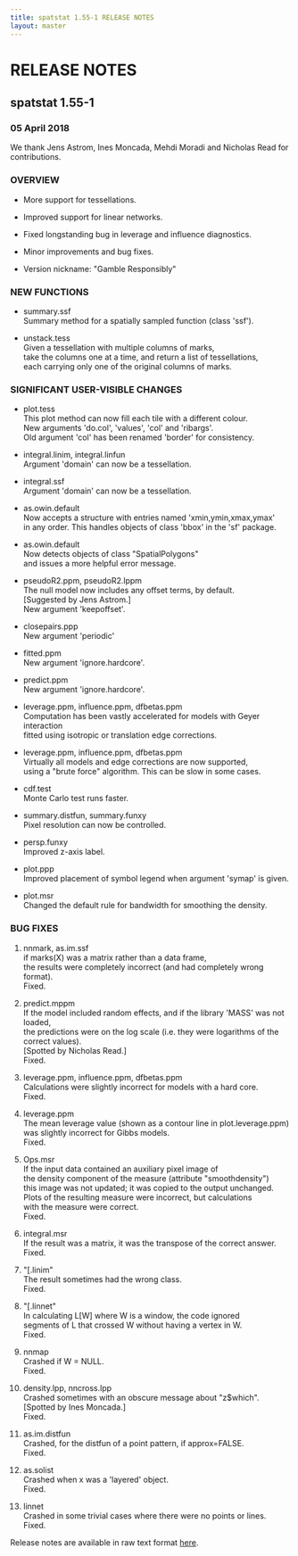 ```yaml
---
title: spatstat 1.55-1 RELEASE NOTES
layout: master
---
```


# RELEASE NOTES

## spatstat 1.55-1

### 05 April 2018

   We thank Jens Astrom, Ines Moncada, Mehdi Moradi and Nicholas Read for contributions.

### OVERVIEW

 * More support for tessellations.

 * Improved support for linear networks.

 * Fixed longstanding bug in leverage and influence diagnostics.

 * Minor improvements and bug fixes.

 * Version nickname: "Gamble Responsibly"

### NEW FUNCTIONS

 * summary.ssf  
    Summary method for a spatially sampled function (class 'ssf').

 * unstack.tess  
    Given a tessellation with multiple columns of marks,  
    take the columns one at a time, and return a list of tessellations,  
    each carrying only one of the original columns of marks.

### SIGNIFICANT USER-VISIBLE CHANGES

 * plot.tess  
    This plot method can now fill each tile with a different colour.  
    New arguments 'do.col', 'values', 'col' and 'ribargs'.  
    Old argument 'col' has been renamed 'border' for consistency.

 * integral.linim, integral.linfun  
    Argument 'domain' can now be a tessellation.

 * integral.ssf  
    Argument 'domain' can now be a tessellation.

 * as.owin.default  
    Now accepts a structure with entries named 'xmin,ymin,xmax,ymax'  
    in any order. This handles objects of class 'bbox' in the 'sf' package.

 * as.owin.default  
    Now detects objects of class "SpatialPolygons"  
    and issues a more helpful error message.

 * pseudoR2.ppm, pseudoR2.lppm  
    The null model now includes any offset terms, by default.  
    [Suggested by Jens Astrom.]  
    New argument 'keepoffset'.

 * closepairs.ppp  
    New argument 'periodic'

 * fitted.ppm  
    New argument 'ignore.hardcore'.

 * predict.ppm  
    New argument 'ignore.hardcore'.

 * leverage.ppm, influence.ppm, dfbetas.ppm  
    Computation has been vastly accelerated for models with Geyer interaction  
    fitted using isotropic or translation edge corrections.

 * leverage.ppm, influence.ppm, dfbetas.ppm  
    Virtually all models and edge corrections are now supported,  
    using a "brute force" algorithm. This can be slow in some cases.

 * cdf.test  
    Monte Carlo test runs faster.

 * summary.distfun, summary.funxy  
    Pixel resolution can now be controlled.

 * persp.funxy  
    Improved z-axis label.

 * plot.ppp  
    Improved placement of symbol legend when argument 'symap' is given.

 * plot.msr  
    Changed the default rule for bandwidth for smoothing the density.

### BUG FIXES

 1. nnmark, as.im.ssf  
     if marks(X) was a matrix rather than a data frame,   
     the results were completely incorrect (and had completely wrong format).  
     Fixed.

 2. predict.mppm  
     If the model included random effects, and if the library 'MASS' was not loaded,  
     the predictions were on the log scale (i.e. they were logarithms of the correct values).  
     [Spotted by Nicholas Read.]  
     Fixed.

 3. leverage.ppm, influence.ppm, dfbetas.ppm  
     Calculations were slightly incorrect for models with a hard core.  
     Fixed.

 4. leverage.ppm  
     The mean leverage value (shown as a contour line in plot.leverage.ppm)  
     was slightly incorrect for Gibbs models.  
     Fixed.

 5. Ops.msr  
     If the input data contained an auxiliary pixel image of  
     the density component of the measure (attribute "smoothdensity")  
     this image was not updated; it was copied to the output unchanged.  
     Plots of the resulting measure were incorrect, but calculations  
     with the measure were correct.  
     Fixed.

 6. integral.msr  
     If the result was a matrix, it was the transpose of the correct answer.  
     Fixed.

 7. "[.linim"  
     The result sometimes had the wrong class.  
     Fixed.

 8. "[.linnet"  
     In calculating L[W] where W is a window, the code ignored  
     segments of L that crossed W without having a vertex in W.  
     Fixed.

 9. nnmap  
     Crashed if W = NULL.  
     Fixed.

10. density.lpp, nncross.lpp  
     Crashed sometimes with an obscure message about "z$which".  
     [Spotted by Ines Moncada.]  
     Fixed.

11. as.im.distfun  
     Crashed, for the distfun of a point pattern, if approx=FALSE.  
     Fixed.

12. as.solist  
     Crashed when x was a 'layered' object.  
     Fixed.

13. linnet  
     Crashed in some trivial cases where there were no points or lines.  
     Fixed.

Release notes are available in raw text format [here](spatstat-1.55-1.txt).
